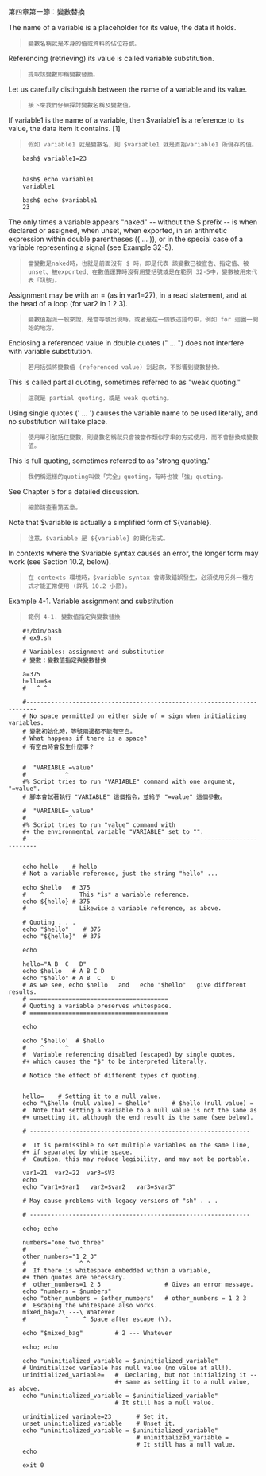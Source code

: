 第四章第一節：變數替換

The name of a variable is a placeholder for its value, the data it holds. 

>`變數名稱就是本身的值或資料的佔位符號。`

Referencing (retrieving) its value is called variable substitution.

>`提取該變數即稱變數替換。`

Let us carefully distinguish between the name of a variable and its value. 

>`接下來我們仔細探討變數名稱及變數值。`

If variable1 is the name of a variable, then $variable1 is a reference to its value, the data item it contains. [1]

>`假如 variable1 就是變數名，則 $variable1 就是直指variable1 所儲存的值。`

        bash$ variable1=23


        bash$ echo variable1
        variable1

        bash$ echo $variable1
        23
        
The only times a variable appears "naked" -- without the $ prefix	-- is when declared or assigned, when unset, when exported, in an arithmetic expression within double parentheses (( ... )), or in the special case of a variable representing a signal (see Example 32-5). 

>`當變數是naked時，也就是前面沒有 $ 時，即是代表 該變數已被宣告、指定值、被unset、被exported、在數值運算時沒有用雙括號或是在範例 32-5中，變數被用來代表「訊號」。`

Assignment may be with an = (as in var1=27), in a read statement, and at the head of a loop (for var2 in 1 2 3).

>`變數值指派一般來說，是當等號出現時，或者是在一個敘述語句中，例如 for 迴圈一開始的地方。`

Enclosing a referenced value in double quotes (" ... ") does not interfere with variable substitution. 

>`若用括弧將變數值 (referenced value) 刮起來，不影響到變數替換。`

This is called partial quoting, sometimes referred to as "weak quoting." 

>`這就是 partial quoting，或是 weak quoting。`

Using single quotes (' ... ') causes the variable name to be used literally, and no substitution will take place.

>`使用單引號括住變數，則變數名稱就只會被當作類似字串的方式使用，而不會替換成變數值。`

This is full quoting, sometimes referred to as 'strong quoting.' 

>`我們稱這樣的quoting叫做「完全」quoting，有時也被「強」quoting。`

See Chapter 5 for a detailed discussion.

>`細節請查看第五章。`

Note that $variable is actually a simplified form of ${variable}. 

>`注意，$variable 是 ${variable} 的簡化形式。`

In contexts where the $variable syntax causes an error, the longer form may work (see Section 10.2, below).

>`在 contexts 環境時，$variable syntax 會導致錯誤發生，必須使用另外一種方式才能正常使用 (詳見 10.2 小節)。`

Example 4-1. Variable assignment and substitution

>`範例 4-1. 變數值指定與變數替換`


		#!/bin/bash
		# ex9.sh

		# Variables: assignment and substitution
		# 變數：變數值指定與變數替換

		a=375
		hello=$a
		#   ^ ^

		#-------------------------------------------------------------------------
		# No space permitted on either side of = sign when initializing variables.
		# 變數初始化時，等號兩邊都不能有空白。
		# What happens if there is a space?
		# 有空白時會發生什麼事？
		

		#  "VARIABLE =value"
		#           ^
		#% Script tries to run "VARIABLE" command with one argument, "=value".
		# 腳本會試著執行 "VARIABLE" 這個指令，並給予 "=value" 這個參數。

		#  "VARIABLE= value"
		#            ^
		#% Script tries to run "value" command with
		#+ the environmental variable "VARIABLE" set to "".
		#-------------------------------------------------------------------------


		echo hello    # hello
		# Not a variable reference, just the string "hello" ...

		echo $hello   # 375
		#    ^          This *is* a variable reference.
		echo ${hello} # 375
		#               Likewise a variable reference, as above.

		# Quoting . . .
		echo "$hello"    # 375
		echo "${hello}"  # 375

		echo

		hello="A B  C   D"
		echo $hello   # A B C D
		echo "$hello" # A B  C   D
		# As we see, echo $hello   and   echo "$hello"   give different results.
		# =======================================
		# Quoting a variable preserves whitespace.
		# =======================================

		echo

		echo '$hello'  # $hello
		#    ^      ^
		#  Variable referencing disabled (escaped) by single quotes,
		#+ which causes the "$" to be interpreted literally.

		# Notice the effect of different types of quoting.


		hello=    # Setting it to a null value.
		echo "\$hello (null value) = $hello"      # $hello (null value) =
		#  Note that setting a variable to a null value is not the same as
		#+ unsetting it, although the end result is the same (see below).

		# --------------------------------------------------------------

		#  It is permissible to set multiple variables on the same line,
		#+ if separated by white space.
		#  Caution, this may reduce legibility, and may not be portable.

		var1=21  var2=22  var3=$V3
		echo
		echo "var1=$var1   var2=$var2   var3=$var3"

		# May cause problems with legacy versions of "sh" . . .

		# --------------------------------------------------------------

		echo; echo

		numbers="one two three"
		#           ^   ^
		other_numbers="1 2 3"
		#               ^ ^
		#  If there is whitespace embedded within a variable,
		#+ then quotes are necessary.
		#  other_numbers=1 2 3                  # Gives an error message.
		echo "numbers = $numbers"
		echo "other_numbers = $other_numbers"   # other_numbers = 1 2 3
		#  Escaping the whitespace also works.
		mixed_bag=2\ ---\ Whatever
		#           ^    ^ Space after escape (\).

		echo "$mixed_bag"         # 2 --- Whatever

		echo; echo

		echo "uninitialized_variable = $uninitialized_variable"
		# Uninitialized variable has null value (no value at all!).
		uninitialized_variable=   #  Declaring, but not initializing it --
								  #+ same as setting it to a null value, as above.
		echo "uninitialized_variable = $uninitialized_variable"
								  # It still has a null value.

		uninitialized_variable=23       # Set it.
		unset uninitialized_variable    # Unset it.
		echo "uninitialized_variable = $uninitialized_variable"
										# uninitialized_variable =
										# It still has a null value.
		echo

		exit 0
